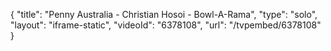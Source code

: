 {
    "title": "Penny Australia - Christian Hosoi - Bowl-A-Rama",
    "type": "solo",
    "layout": "iframe-static",
    "videoId": "6378108",
    "url": "\/tvpembed\/6378108"
}
